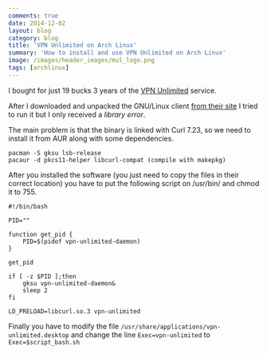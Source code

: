 ```yaml
---
comments: true
date: 2014-12-02
layout: blog
category: blog
title: 'VPN Unlimited on Arch Linux'
summary: 'How to install and use VPN Unlimited on Arch Linux'
image: /images/header_images/mul_logo.png
tags: [archlinux]
---
```


I bought for just 19 bucks 3 years of the [VPN Unlimited](https://www.vpnunlimitedapp.com/) service.

After I downloaded and unpacked the GNU/Linux client [from their site](https://www.vpnunlimitedapp.com/downloads) I tried to run it but I only received a *library error*.

The main problem is that the binary is linked with Curl 7.23, so we need to install it from AUR along with some dependencies.
	
	pacman -S gksu lsb-release
	pacaur -d pkcs11-helper libcurl-compat (compile with makepkg)

After you installed the software (you just need to copy the files in their correct location) you have to put the following script on /usr/bin/ and chmod it to 755.

	#!/bin/bash

	PID=""
	
	function get_pid {
		PID=$(pidof vpn-unlimited-daemon)
	}
	
	get_pid
	
	if [ -z $PID ];then
		gksu vpn-unlimited-daemon&
		sleep 2
	fi
	
	LD_PRELOAD=libcurl.so.3 vpn-unlimited

Finally you have to modify the file `/usr/share/applications/vpn-unlimited.desktop` and change the line `Exec=vpn-unlimited` to `Exec=$script_bash.sh`
